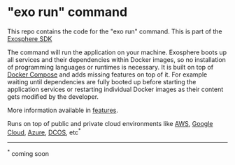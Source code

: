 # "exo run" command

This repo contains the code for the "exo run" command.
This is part of the [Exosphere SDK](https://github.com/Originate/exosphere-sdk)

The command will run the application on your machine.
  Exosphere boots up all services and their dependencies
  within Docker images, so no installation
  of programming languages or runtimes is necessary.
  It is built on top of [Docker Compose](https://docs.docker.com/compose/)
  and adds missing features on top of it.
  For example waiting until dependencies are fully booted up
  before starting the application services
  or restarting individual Docker images
  as their content gets modified by the developer.

More information available in [features](features).

Runs on top of public and private cloud environments
  like [AWS](https://aws.amazon.com),
  [Google Cloud](https://cloud.google.com),
  [Azure](https://azure.microsoft.com),
  [DCOS](https://dcos.io), etc<sup>&#42;</sup>

<hr>

<sup>&#42;</sup>
coming soon
